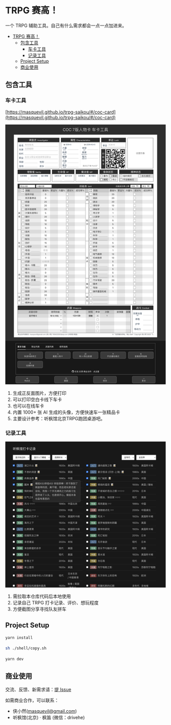# TRPG 赛高！

一个 TRPG 辅助工具。自己有什么需求都会一点一点加进来。

- [TRPG 赛高！](#trpg-赛高)
  - [包含工具](#包含工具)
    - [车卡工具](#车卡工具)
    - [记录工具](#记录工具)
  - [Project Setup](#project-setup)
  - [商业使用](#商业使用)

## 包含工具

### 车卡工具

[https://masquevil.github.io/trpg-saikou/#/coc-card](https://masquevil.github.io/trpg-saikou/#/coc-card)

![截图](./src/assets/images/readme-preview/coc-card.png)

1. 生成正反面图片，方便打印
2. 可以打印空白卡线下车卡
3. 也可以在线车卡
4. 内置 1000+ 张 AI 生成的头像，方便快速车一张精品卡
5. 主要设计参考：听枫馆北京TRPG跑团桌游吧。

### 记录工具

![example](./src/assets/images/readme-preview/record.png)

1. 需拉取本仓库代码后本地使用
2. 记录自己 TRPG 打卡记录、评价、想玩程度
3. 方便截图分享寻找队友拼车

## Project Setup

```sh
yarn install

sh ./shell/copy.sh

yarn dev
```

## 商业使用

交流、反馈、新需求请：[提 Issue](https://github.com/masquevil/trpg-saikou/issues)

如需商业合作，可以联系：

* 侠小然(masquevil@gmail.com)
* 听枫馆(北京) · 枫笛 (微信：drivehe)
